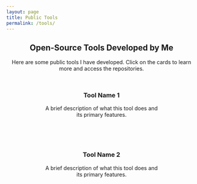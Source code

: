```yaml
---
layout: page
title: Public Tools
permalink: /tools/
---
```


<div style="text-align: center;">
  <h2 class="tools-title">Open-Source Tools Developed by Me</h2>
  <p class="tools-note">Here are some public tools I have developed. Click on the cards to learn more and access the repositories.</p>
</div>

<div class="tools-cards-container">

  <a class="tool-card-link" href="https://github.com/yourrepo/tool1" target="_blank">
    <div class="tool-card">
      <div class="tool-card-inner">
        <div class="tool-card-content">
          <h3>Tool Name 1</h3>
          <p>A brief description of what this tool does and its primary features.</p>
        </div>
      </div>
    </div>
  </a>

  <a class="tool-card-link" href="https://github.com/yourrepo/tool2" target="_blank">
    <div class="tool-card">
      <div class="tool-card-inner">
        <div class="tool-card-content">
          <h3>Tool Name 2</h3>
          <p>A brief description of what this tool does and its primary features.</p>
        </div>
      </div>
    </div>
  </a>

  <!-- Add more tools as needed -->

</div>

<style>
.tools-cards-container {
  display: flex;
  flex-wrap: wrap;
  gap: 20px;
  justify-content: center;
}

.tool-card {
  width: 300px;
  background: var(--card-background);
  border-radius: 10px;
  padding: 15px;
  text-align: center;
  transition: transform 0.2s ease-in-out;
}

.tool-card:hover {
  transform: scale(1.05);
}

.tool-card-content {
  color: var(--text-color);
}

.tool-card-link {
  text-decoration: none;
}
</style>
